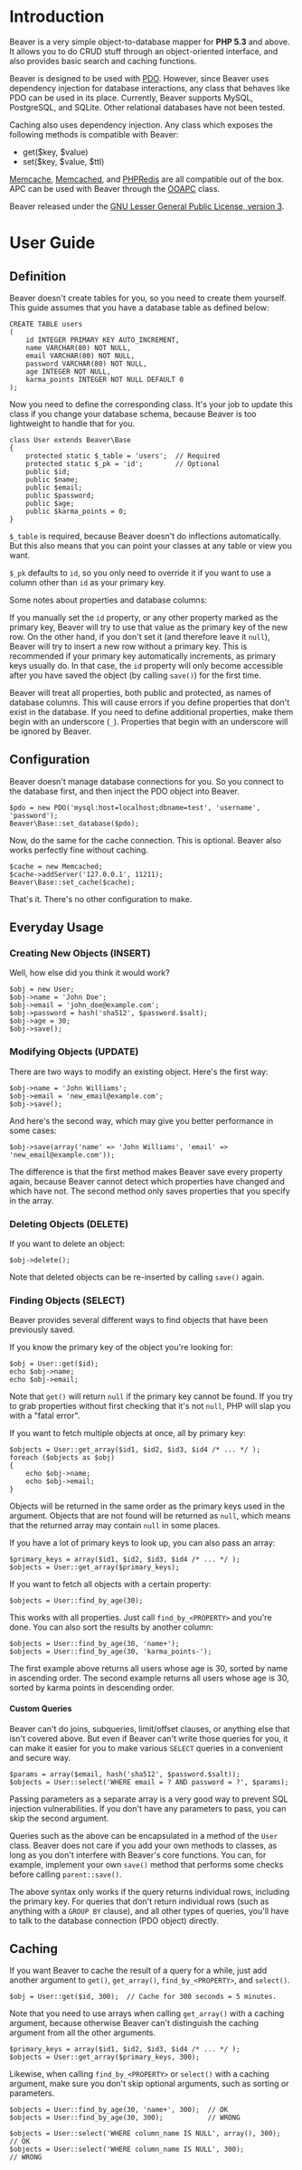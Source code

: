 
Introduction
============

Beaver is a very simple object-to-database mapper for **PHP 5.3** and above.
It allows you to do CRUD stuff through an object-oriented interface,
and also provides basic search and caching functions.

Beaver is designed to be used with [PDO](http://www.php.net/manual/en/book.pdo.php).
However, since Beaver uses dependency injection for database interactions,
any class that behaves like PDO can be used in its place.
Currently, Beaver supports MySQL, PostgreSQL, and SQLite.
Other relational databases have not been tested.

Caching also uses dependency injection.
Any class which exposes the following methods is compatible with Beaver:

  * get($key, $value)
  * set($key, $value, $ttl)

[Memcache](http://www.php.net/manual/en/book.memcache.php),
[Memcached](http://www.php.net/manual/en/book.memcached.php),
and [PHPRedis](http://github.com/nicolasff/phpredis) are all compatible out of the box.
APC can be used with Beaver through the [OOAPC](http://github.com/kijin/ooapc) class.

Beaver released under the [GNU Lesser General Public License, version 3](http://www.gnu.org/copyleft/lesser.html).


User Guide
==========

Definition
----------

Beaver doesn't create tables for you, so you need to create them yourself.
This guide assumes that you have a database table as defined below:

    CREATE TABLE users
    (
        id INTEGER PRIMARY KEY AUTO_INCREMENT,
        name VARCHAR(80) NOT NULL,
        email VARCHAR(80) NOT NULL,
        password VARCHAR(80) NOT NULL,
        age INTEGER NOT NULL,
        karma_points INTEGER NOT NULL DEFAULT 0
    );

Now you need to define the corresponding class.
It's your job to update this class if you change your database schema,
because Beaver is too lightweight to handle that for you.

    class User extends Beaver\Base
    {
        protected static $_table = 'users';  // Required
        protected static $_pk = 'id';        // Optional
        public $id;
        public $name;
        public $email;
        public $password;
        public $age;
        public $karma_points = 0;
    }

`$_table` is required, because Beaver doesn't do inflections automatically.
But this also means that you can point your classes at any table or view you want.

`$_pk` defaults to `id`, so you only need to override it
if you want to use a column other than `id` as your primary key.

Some notes about properties and database columns:

If you manually set the `id` property, or any other property marked as the primary key,
Beaver will try to use that value as the primary key of the new row.
On the other hand, if you don't set it (and therefore leave it `null`),
Beaver will try to insert a new row without a primary key.
This is recommended if your primary key automatically increments, as primary keys usually do.
In that case, the `id` property will only become accessible
after you have saved the object (by calling `save()`) for the first time.

Beaver will treat all properties, both public and protected, as names of database columns.
This will cause errors if you define properties that don't exist in the database.
If you need to define additional properties, make them begin with an underscore (`_`).
Properties that begin with an underscore will be ignored by Beaver.

Configuration
-------------

Beaver doesn't manage database connections for you.
So you connect to the database first, and then inject the PDO object into Beaver.

    $pdo = new PDO('mysql:host=localhost;dbname=test', 'username', 'password');
    Beaver\Base::set_database($pdo);

Now, do the same for the cache connection.
This is optional. Beaver also works perfectly fine without caching.

    $cache = new Memcached;
    $cache->addServer('127.0.0.1', 11211);
    Beaver\Base::set_cache($cache);

That's it. There's no other configuration to make.

Everyday Usage
--------------

### Creating New Objects (INSERT)

Well, how else did you think it would work?

    $obj = new User;
    $obj->name = 'John Doe';
    $obj->email = 'john_doe@example.com';
    $obj->password = hash('sha512', $password.$salt);
    $obj->age = 30;
    $obj->save();

### Modifying Objects (UPDATE)

There are two ways to modify an existing object. Here's the first way:

    $obj->name = 'John Williams';
    $obj->email = 'new_email@example.com';
    $obj->save();

And here's the second way, which may give you better performance in some cases:

    $obj->save(array('name' => 'John Williams', 'email' => 'new_email@example.com'));

The difference is that the first method makes Beaver save every property again,
because Beaver cannot detect which properties have changed and which have not.
The second method only saves properties that you specify in the array.

### Deleting Objects (DELETE)

If you want to delete an object:

    $obj->delete();

Note that deleted objects can be re-inserted by calling `save()` again.

### Finding Objects (SELECT)

Beaver provides several different ways to find objects that have been previously saved.

If you know the primary key of the object you're looking for:

    $obj = User::get($id);
    echo $obj->name;
    echo $obj->email;

Note that `get()` will return `null` if the primary key cannot be found.
If you try to grab properties without first checking that it's not `null`,
PHP will slap you with a "fatal error".

If you want to fetch multiple objects at once, all by primary key:

    $objects = User::get_array($id1, $id2, $id3, $id4 /* ... */ );
    foreach ($objects as $obj)
    {
        echo $obj->name;
        echo $obj->email;
    }

Objects will be returned in the same order as the primary keys used in the argument.
Objects that are not found will be returned as `null`,
which means that the returned array may contain `null` in some places.

If you have a lot of primary keys to look up, you can also pass an array:

    $primary_keys = array($id1, $id2, $id3, $id4 /* ... */ );
    $objects = User::get_array($primary_keys);

If you want to fetch all objects with a certain property:

    $objects = User::find_by_age(30);

This works with all properties. Just call `find_by_<PROPERTY>` and you're done.
You can also sort the results by another column:

    $objects = User::find_by_age(30, 'name+');
    $objects = User::find_by_age(30, 'karma_points-');

The first example above returns all users whose age is 30, sorted by name in ascending order.
The second example returns all users whose age is 30, sorted by karma points in descending order.

#### Custom Queries

Beaver can't do joins, subqueries, limit/offset clauses, or anything else that isn't covered above.
But even if Beaver can't write those queries for you, it can make it easier for you
to make various `SELECT` queries in a convenient and secure way.

    $params = array($email, hash('sha512', $password.$salt));
    $objects = User::select('WHERE email = ? AND password = ?', $params);

Passing parameters as a separate array is a very good way to prevent SQL injection vulnerabilities.
If you don't have any parameters to pass, you can skip the second argument.

Queries such as the above can be encapsulated in a method of the `User` class.
Beaver does not care if you add your own methods to classes, as long as you don't interfere with Beaver's core functions.
You can, for example, implement your own `save()` method that performs some checks before calling `parent::save()`.

The above syntax only works if the query returns individual rows, including the primary key.
For queries that don't return individual rows (such as anything with a `GROUP BY` clause),
and all other types of queries, you'll have to talk to the database connection (PDO object) directly.

Caching
-------

If you want Beaver to cache the result of a query for a while,
just add another argument to `get()`, `get_array()`, `find_by_<PROPERTY>`, and `select()`.

    $obj = User::get($id, 300);  // Cache for 300 seconds = 5 minutes.

Note that you need to use arrays when calling `get_array()` with a caching argument,
because otherwise Beaver can't distinguish the caching argument from all the other arguments.

    $primary_keys = array($id1, $id2, $id3, $id4 /* ... */ );
    $objects = User::get_array($primary_keys, 300);

Likewise, when calling `find_by_<PROPERTY>` or `select()` with a caching argument,
make sure you don't skip optional arguments, such as sorting or parameters.

    $objects = User::find_by_age(30, 'name+', 300);  // OK
    $objects = User::find_by_age(30, 300);           // WRONG

    $objects = User::select('WHERE column_name IS NULL', array(), 300);  // OK
    $objects = User::select('WHERE column_name IS NULL', 300);           // WRONG
